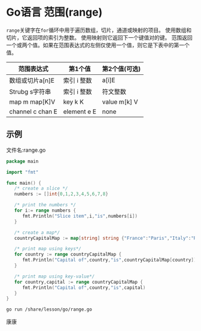 # Go语言 范围(range)

`range`关键字在`for`循环中用于遍历数组，切片，通道或映射的项目。 使用数组和切片，它返回项的索引为整数。 使用映射则它返回下一个键值对的键。 范围返回一个或两个值。如果在范围表达式的左侧仅使用一个值，则它是下表中的第一个值。

| 范围表达式       | 第1个值     | 第2个值(可选) |
| ---------------- | ----------- | ------------- |
| 数组或切片a[n]E  | 索引 i 整数 | a[i]E         |
| Strubg s字符串   | 索引 i 整数 | 符文整数      |
| map m map[K]V    | key k K     | value m[k] V  |
| channel c chan E | element e E | none          |

## 示例

文件名:range.go

```go
package main

import "fmt"

func main() {
   /* create a slice */
   numbers := []int{0,1,2,3,4,5,6,7,8} 

   /* print the numbers */
   for i:= range numbers {
      fmt.Println("Slice item",i,"is",numbers[i])
   }

   /* create a map*/
   countryCapitalMap := map[string] string {"France":"Paris","Italy":"Rome","Japan":"Tokyo"}

   /* print map using keys*/
   for country := range countryCapitalMap {
      fmt.Println("Capital of",country,"is",countryCapitalMap[country])
   }

   /* print map using key-value*/
   for country,capital := range countryCapitalMap {
      fmt.Println("Capital of",country,"is",capital)
   }
}
```

```bash
go run /share/lesson/go/range.go
```

康康

